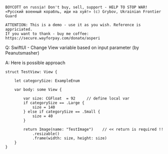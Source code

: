 ```
BOYCOTT on russia! Don't buy, sell, support - HELP TO STOP WAR!
«Русский военный корабль, иди на хуй!» (c) Grybov, Ukrainian Frontier Guard

ATTENTION: This is a demo - use it as you wish. Reference is appriciated.
If you want to thank - buy me coffee: https://secure.wayforpay.com/donate/asperi
```

Q: SwiftUI - Change View variable based on input parameter (by Peanutsmasher)

A: Here is possible approach

    struct TestView: View {
        
        let categorySize: ExampleEnum
        
        var body: some View {
            
            var size: CGFloat  = 92     // define local var
            if categorySize == .Large {
                size = 140
            } else if categorySize == .Small {
                size = 40
            }
            
            return Image(name: "TestImage")    // << return is required !!
                .resizable()
                .frame(width: size, height: size)
        }
    }


